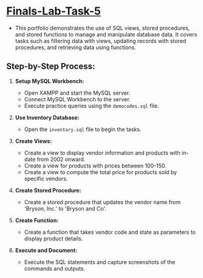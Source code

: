 # [Finals-Lab-Task-5]((https://github.com/user-attachments/files/20102685/Soguilon.Carl.Asnef.B.FINALS5.EDM.SQL.docx))
- This portfolio demonstrates the use of SQL views, stored procedures, and stored functions to manage and manipulate database data. It covers tasks such as filtering data with views, updating records with stored procedures, and retrieving data using functions.

## Step-by-Step Process:
1. **Setup MySQL Workbench:**

   * Open XAMPP and start the MySQL server.
   * Connect MySQL Workbench to the server.
   * Execute practice queries using the `democodes.sql` file.

2. **Use Inventory Database:**

   * Open the `inventory.sql` file to begin the tasks.

3. **Create Views:**

   * Create a view to display vendor information and products with in-date from 2002 onward.
   * Create a view for products with prices between 100-150.
   * Create a view to compute the total price for products sold by specific vendors.

4. **Create Stored Procedure:**

   * Create a stored procedure that updates the vendor name from 'Bryson, Inc.' to 'Bryson and Co'.

5. **Create Function:**

   * Create a function that takes vendor code and state as parameters to display product details.

6. **Execute and Document:**

   * Execute the SQL statements and capture screenshots of the commands and outputs.
